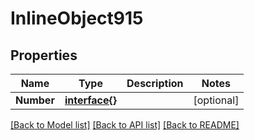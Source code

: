 # InlineObject915

## Properties

Name | Type | Description | Notes
------------ | ------------- | ------------- | -------------
**Number** | [**interface{}**](.md) |  | [optional] 

[[Back to Model list]](../README.md#documentation-for-models) [[Back to API list]](../README.md#documentation-for-api-endpoints) [[Back to README]](../README.md)


